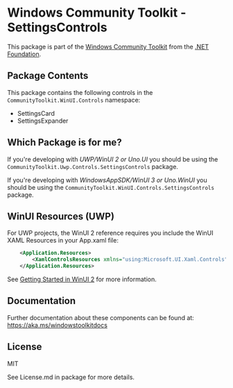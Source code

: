 
# Windows Community Toolkit - SettingsControls

This package is part of the [Windows Community Toolkit](https://aka.ms/toolkit/windows) from the [.NET Foundation](https://dotnetfoundation.org).

## Package Contents

This package contains the following controls in the `CommunityToolkit.WinUI.Controls` namespace:

- SettingsCard
- SettingsExpander

## Which Package is for me?

If you're developing with _UWP/WinUI 2 or Uno.UI_ you should be using the `CommunityToolkit.Uwp.Controls.SettingsControls` package.

If you're developing with _WindowsAppSDK/WinUI 3 or Uno.WinUI_ you should be using the `CommunityToolkit.WinUI.Controls.SettingsControls` package.

## WinUI Resources (UWP)

For UWP projects, the WinUI 2 reference requires you include the WinUI XAML Resources in your App.xaml file:

```xml
    <Application.Resources>
        <XamlControlsResources xmlns="using:Microsoft.UI.Xaml.Controls" />
    </Application.Resources>
```

See [Getting Started in WinUI 2](https://learn.microsoft.com/windows/apps/winui/winui2/getting-started) for more information.

## Documentation

Further documentation about these components can be found at: https://aka.ms/windowstoolkitdocs

## License

MIT

See License.md in package for more details.
